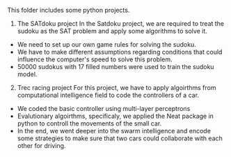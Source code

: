 This folder includes some python projects.
1. The SATdoku project
In the Satdoku project, we are required to treat the sudoku as the SAT problem and apply some algorithms to solve it.
- We need to set up our own game rules for solving the sudoku.
- We have to make different assumptions regarding conditions that could influence the computer's speed to solve this problem.
- 50000 sudokus with 17 filled numbers were used to train the sudoku model.
2. Trec racing project
For this project, we have to apply algoirthms from computational intelligence field to code the controllers of a car.
- We coded the basic controller using multi-layer perceptrons
- Evalutionary algoirthms, specificaly, we applied the Neat package in python to controll the movements of the small car.
- In the end, we went deeper into the swarm intelligence and encode some strategies to make sure that two cars could collaborate with each other for driving.
